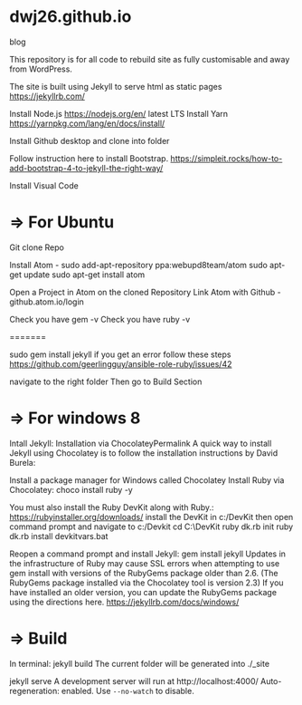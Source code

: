 # dwj26.github.io
blog

This repository is for all code to rebuild site as fully customisable and away from WordPress.

The site is built using Jekyll to serve html as static pages https://jekyllrb.com/

Install Node.js https://nodejs.org/en/ latest LTS
Install Yarn https://yarnpkg.com/lang/en/docs/install/

Install Github desktop and clone into folder

Follow instruction here to install Bootstrap. https://simpleit.rocks/how-to-add-bootstrap-4-to-jekyll-the-right-way/

Install Visual Code

# => For Ubuntu
Git clone Repo

Install Atom - 
sudo add-apt-repository ppa:webupd8team/atom
sudo apt-get update
sudo apt-get install atom

Open a Project in Atom on the cloned Repository
Link Atom with Github - github.atom.io/login

Check you have gem -v
Check you have ruby -v

=======

sudo gem install jekyll
if you get an error follow these steps https://github.com/geerlingguy/ansible-role-ruby/issues/42

navigate to the right folder
Then go to Build Section


# => For windows 8
Intall Jekyll:
Installation via ChocolateyPermalink
A quick way to install Jekyll using Chocolatey is to follow the installation instructions by David Burela:

Install a package manager for Windows called Chocolatey
Install Ruby via Chocolatey: choco install ruby -y

You must also install the Ruby DevKit along with Ruby.:
https://rubyinstaller.org/downloads/
install the DevKit in c:/DevKit
then open command prompt and navigate to c:/Devkit
cd C:\DevKit
ruby dk.rb init
ruby dk.rb install
devkitvars.bat

Reopen a command prompt and install Jekyll: gem install jekyll
Updates in the infrastructure of Ruby may cause SSL errors when attempting to use gem install with versions of the RubyGems package older than 2.6. (The RubyGems package installed via the Chocolatey tool is version 2.3) If you have installed an older version, you can update the RubyGems package using the directions here.
https://jekyllrb.com/docs/windows/


# => Build

In terminal:
jekyll build
 The current folder will be generated into ./_site

jekyll serve
 A development server will run at http://localhost:4000/
Auto-regeneration: enabled. Use `--no-watch` to disable.
